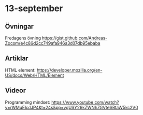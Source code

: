 # 13-september

## Övningar
Fredagens övning https://gist.github.com/Andreas-Zocom/e4c86d2cc749afa946a3d07db95ebaba
## Artiklar

HTML element: https://developer.mozilla.org/en-US/docs/Web/HTML/Element

## Videor

Programming mindset: https://www.youtube.com/watch?v=rWMuEIcdJP4&t=24s&pp=ygUSY29kZWNhZGVteSBtaW5kc2V0
